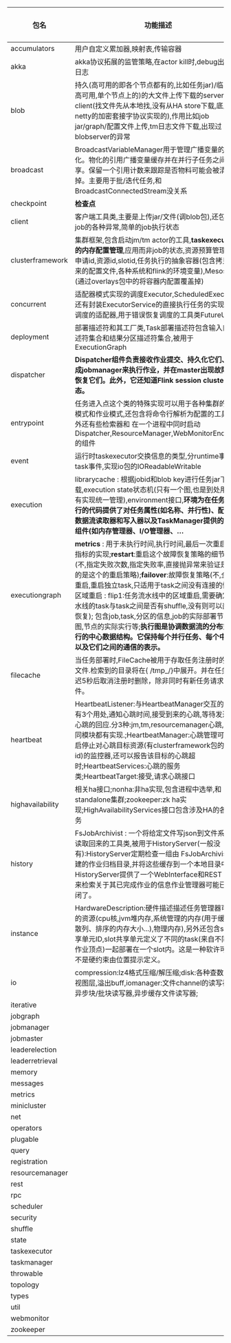 | 包名             | 功能描述                                                     | 重点                                                  | 重要性 |
| ---------------- | ------------------------------------------------------------ | ------ | ------ |
| accumulators     | 用户自定义累加器,映射表,传输容器                             |                              |        |
| akka             | akka协议拓展的监管策略,在actor kill时,debug出停止日志        |     |        |
| blob             | 持久(高可用的即各个节点都有的,比如任务jar)/临时(非高可用,单个节点上的)的大文件上传下载的server和client(找文件先从本地找,没有从HA store下载,底层是netty的加密套接字协议实现的),作用比如job jar/graph/配置文件上传,tm日志文件下载,出现过blobserver的异常 | ssl,netty |        |
| broadcast        | BroadcastVariableManager用于管理广播变量的具体化。物化的引用广播变量缓存并在并行子任务之间共享。保留一个引用计数来跟踪是否物料可能会被清理掉。主要用于批/迭代任务,和BroadcastConnectedStream没关系 |  |        |
| checkpoint       | **检查点**                                                   |                                                        | √      |
| client           | 客户端工具类,主要是上传jar/文件(调blob包),还包含job的各种异常,简单的job执行状态 |  |        |
| clusterframework | 集群框架,包含启动jm/tm actor的工具,**taskexecutor的内存配置管理**,应用而非job的状态,资源预算管理器,申请id,资源id,slotid,任务执行的抽象容器(包含拷贝进来的配置文件,各种系统和flink的环境变量),Mesos特有(通过overlays包中的将容器内配置覆盖掉) |  | √      |
| concurrent       | 适配器模式实现的调度Executor,ScheduledExecutor,还有封装ExecutorService的直接执行任务的实现,akka调度的适配器,用于错误恢复调度的工具类FutureUtils | 适配器模式,akka |        |
| deployment       | 部署描述符和其工厂类,Task部署描述符包含输入口描述符集合和结果分区描述符集合,被用于ExecutionGraph |  |        |
| dispatcher       | **Dispatcher组件负责接收作业提交、持久化它们、生成jobmanager来执行作业，并在master出现故障时恢复它们。此外，它还知道Flink session cluster的状态。** |                                                              | √ |
| entrypoint       | 任务进入点这个类的特殊实现可以用于各种集群的会话模式和作业模式,还包含将命令行解析为配置的工具,另外还有些检索器和 在一个进程中同时启动 Dispatcher,ResourceManager,WebMonitorEndpoint的组件 | 模板模式 | √ |
| event       | 运行时taskexecutor交换信息的类型,分runtime事件和task事件,实现io包的IOReadableWritable |                                                              |        |
| execution       | librarycache : 根据jobid和blob key进行任务jar下载,execution state状态机(只有一个图,也是到处用,没有实现统一管理),environment接口,**环境为在任务中执行的代码提供了对任务属性(如名称、并行性)、配置、数据流读取器和写入器以及TaskManager提供的各种组件(如内存管理器、I/O管理器、…** | environment和状态机 |        |
| executiongraph       | **metrics** : 用于未执行时间,执行时间,最后一次重启时间指标的实现;**restart**:重启这个故障恢复策略的细节策略(不,指定失败次数,指定失败率,直接抛异常来验证是否用的是这个的重启策略);**failover**:故障恢复策略(不,全量重启,重启独立task,只适用于task之间没有连接的情况,区域重启 : flip1:任务流水线中的区域重启,需要确定流水线的task与task之间是否有shuffle,没有则可以部分恢复); 包含job,task,分区的信息,job的实际部署节点,边,图,节点的实际实行等;**执行图是协调数据流的分布式执行的中心数据结构。它保持每个并行任务、每个中间流以及它们之间的通信的表示。** |                                                              | √ |
| filecache       | 当任务部署时,FileCache被用于存取任务注册时的缓存文件.检索到的目录将在{ <system-tmp-dir>/tmp_<jobID>/}中展开。并在任务延迟5秒后取消注册时删除，除非同时有新任务请求该文件。 |                                                              |        |
| heartbeat       | HeartbeatListener:与HeartbeatManager交互的接口,有3个用处,通知心跳时间,接受到来的心跳,等待发送的心跳的回应.分3种:jm,tm,resourcemanager心跳,在不同模块都有实现.;HeartbeatManager:心跳管理可以开启停止对心跳目标资源(有clusterframework包的资源id)的监控器,还可以报告该目标的心跳超时;HeartbeatServices:心跳的服务类;HeartbeatTarget:接受,请求心跳接口 |                                                              |        |
| highavailability       | 相关ha接口;nonha:非ha实现,包含进程中选举,和standalone集群;zookeeper:zk ha实现;HighAvailabilityServices接口包含涉及HA的各种服务 | zk实现ha和几种ha的实现方式 | √      |
| history       | FsJobArchivist : 一个将给定文件写json到文件系统并读取回来的工具类,被用于HistoryServer(一般没有):HistoryServer定期检查一组由 FsJobArchivist创建的作业归档目录,并将这些缓存到一个本地目录中。HistoryServer提供了一个WebInterface和REST API来检索关于其已完成作业的信息作业管理器可能已经关闭了。 |                                                              |        |
| instance       | HardwareDescription:硬件描述描述任务管理器可用的资源(cpu核,jvm堆内存,系统管理的内存(用于缓存、散列、排序的内存大小...),物理内存),另外还包含slot共享单元ID,slot共享单元定义了不同的task(来自不同的作业顶点)一起部署在一个slot内。这是一种软许可，而不是硬约束由位置提示定义。 |                                                              |        |
| io       | compression:lz4格式压缩/解压缩;disk:各种查数据的视图层,溢出buff,iomanager:文件channel的读写视图,异步块/批块读写器,异步缓存文件读写器; |                                                              | √ |
| iterative       |  |                                                              |        |
| jobgraph       |                                                              |                                                              |        |
| jobmanager       |                                                              |                                                              |        |
| jobmaster       |                                                              |                                                              |        |
| leaderelection       |                                                              |                                                              |        |
| leaderretrieval       |                                                              |                                                              |        |
| memory       |                                                              |                                                              |        |
| messages       |                                                              |                                                              |        |
| metrics       |                                                              |                                                              |        |
| minicluster       |                                                              |                                                              |        |
| net       |                                                              |                                                              |        |
| operators       |                                                              |                                                              |        |
| plugable       |                                                              |                                                              |        |
| query       |                                                              |                                                              |        |
| registration       |                                                              |                                                              |        |
| resourcemanager       |                                                              |                                                              |        |
| rest       |                                                              |                                                              |        |
| rpc       |                                                              |                                                              |        |
| scheduler       |                                                              |                                                              |        |
| security       |                                                              |                                                              |        |
| shuffle       |                                                              |                                                              |        |
| state       |                                                              |                                                              |        |
| taskexecutor       |                                                              |                                                              |        |
| taskmanager       |                                                              |                                                              |        |
| throwable       |                                                              |                                                              |        |
| topology       |                                                              |                                                              |        |
| types       |                                                              |                                                              |        |
| util       |                                                              |                                                              |        |
| webmonitor       |                                                              |                                                              |        |
| zookeeper       |                                                              |                                                              |        |




